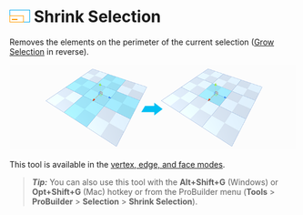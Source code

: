 # ![Shrink Selection](images/icons/Selection_Shrink.png) Shrink Selection

Removes the elements on the perimeter of the current selection ([Grow Selection](Selection_Grow.md) in reverse).

![Shrink Selection Example](images/ShrinkSelection_Example.png)

This tool is available in the [vertex, edge, and face modes](modes.md).

> ***Tip:*** You can also use this tool with the **Alt+Shift+G** (Windows) or **Opt+Shift+G** (Mac) hotkey or from the ProBuilder menu (**Tools** > **ProBuilder** > **Selection** > **Shrink Selection**).
